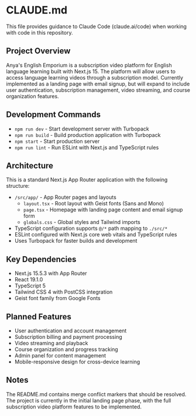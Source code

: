 # CLAUDE.md

This file provides guidance to Claude Code (claude.ai/code) when working with code in this repository.

## Project Overview

Anya's English Emporium is a subscription video platform for English language learning built with Next.js 15. The platform will allow users to access language learning videos through a subscription model. Currently implemented as a landing page with email signup, but will expand to include user authentication, subscription management, video streaming, and course organization features.

## Development Commands

- `npm run dev` - Start development server with Turbopack
- `npm run build` - Build production application with Turbopack
- `npm start` - Start production server
- `npm run lint` - Run ESLint with Next.js and TypeScript rules

## Architecture

This is a standard Next.js App Router application with the following structure:

- `/src/app/` - App Router pages and layouts
  - `layout.tsx` - Root layout with Geist fonts (Sans and Mono)
  - `page.tsx` - Homepage with landing page content and email signup form
  - `globals.css` - Global styles and Tailwind imports
- TypeScript configuration supports `@/*` path mapping to `./src/*`
- ESLint configured with Next.js core web vitals and TypeScript rules
- Uses Turbopack for faster builds and development

## Key Dependencies

- Next.js 15.5.3 with App Router
- React 19.1.0
- TypeScript 5
- Tailwind CSS 4 with PostCSS integration
- Geist font family from Google Fonts

## Planned Features

- User authentication and account management
- Subscription billing and payment processing
- Video streaming and playback
- Course organization and progress tracking
- Admin panel for content management
- Mobile-responsive design for cross-device learning

## Notes

The README.md contains merge conflict markers that should be resolved. The project is currently in the initial landing page phase, with the full subscription video platform features to be implemented.